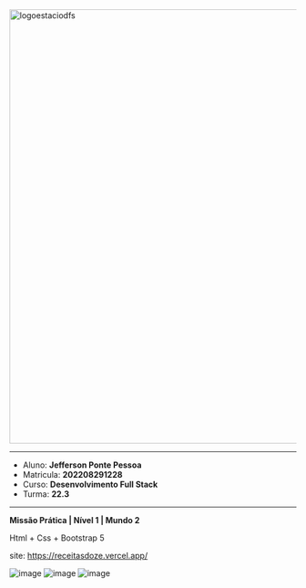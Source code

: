 <img width="762" alt="logoestaciodfs" src="https://user-images.githubusercontent.com/104142117/204535322-571ae0a5-b475-4441-83b2-06ba02d9930d.png">

---

- Aluno: **Jefferson Ponte Pessoa**
- Matricula: **202208291228**
- Curso: **Desenvolvimento Full Stack**
- Turma: **22.3**

---

**Missão Prática | Nível 1 | Mundo 2**

Html + Css + Bootstrap 5

site: https://receitasdoze.vercel.app/

![image](https://user-images.githubusercontent.com/104142117/224521326-6e30dce0-c490-4789-a067-5098d6cdbae8.png)
![image](https://user-images.githubusercontent.com/104142117/224521343-aad55799-5c16-4fb3-9ce0-b5e610a7d0a6.png)
![image](https://user-images.githubusercontent.com/104142117/224521360-94bdd248-b48e-49e1-bc4c-7a683be2b63a.png)
